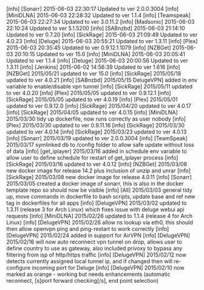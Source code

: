 [info] [Sonarr] 2015-06-03 22:30:17 Updated to ver 2.0.0.3004
[info] [MiniDLNA] 2015-06-03 22:28:32 Updated to ver 1.1.4
[info] [Teamspeak] 2015-06-03 22:27:34 Updated to ver 3.0.11.2
[info] [Madsonic] 2015-06-03 22:10:24 Updated to ver 5.1.5200
[info] [SABnzbd] 2015-06-03 21:14:10 Updated to ver 0.7.20
[info] [SickRage] 2015-06-03 21:09:49 Updated to ver 4.0.23
[info] [Deluge] 2015-06-03 20:55:21 Updated to ver 1.3.11
[info] [Plex] 2015-06-03 20:35:45 Updated to ver 0.9.12.1.1079
[info] [NZBGet] 2015-06-03 20:10:15 Updated to ver 15.0
[info] [MiniDLNA] 2015-06-03 20:05:41 Updated to ver 1.1.4
[info] [Deluge] 2015-06-03 20:00:56 Updated to ver 1.3.11
[info] [Jenkins] 2015-06-02 14:56:39 Updated to ver 1.616
[info] [NZBGet] 2015/05/21 updated to ver 15.0
[info] [SickRage] 2015/05/18 updated to ver 4.0.21
[info] [SABnzbd] 2015/05/15 DelugeVPN] added in env variable to enable/disable vpn tunnel
[info] [SickRage] 2015/05/11 updated to ver 4.0.20
[info] [Plex] 2015/05/05 updated to ver 0.9.12.1
[info] [SickRage] 2015/05/05 updated to ver 4.0.19
[info] [Plex] 2015/05/01 updated to ver 0.9.12.0
[info] [SickRage] 2015/04/20 updated to ver 4.0.17
[info] [SickRage] 2015/04/05 updated to ver 4.0.15
[info] [MiniDLNA] 2015/03/30 tidy up dockerfile, now runs correctly as user nobody
[info] [Plex] 2015/03/30 updated to ver 0.9.11.16
[info] [SickRage] 2015/03/30 updated to ver 4.0.14
[info] [SickRage] 2015/03/23 updated to ver 4.0.13
[info] [Sonarr] 2015/03/19 updated to ver 2.0.0.3004
[info] [TeamSpeak] 2015/03/17 symlinked db to /config folder to allow safe update without loss of data
[info] [get_iplayer] 2015/03/16 added in schedule env variable to allow user to define schedule for restart of get_iplayer process
[info] [SickRage] 2015/03/16 updated to ver 4.0.12
[info] [NZBGet] 2015/03/08 new docker image for release 14.2 plus inclusion of unzip and unrar
[info] [SickRage] 2015/03/08 new docker image for release 4.0.11
[info] [Sonarr] 2015/03/05 created a docker image of sonarr, this is also in the docker template repo so should now be visible
[info] [All] 2015/03/03 general tidy up, move commands in dockerfile to bash scripts, update base and ref new tag in dockerfiles for all apps
[info] [DelugeVPN] 2015/03/02 updated to 1.3.11 (release 3 for Arch Linux) which fixes issue with deluge webui api requests
[info] [MiniDLNA] 2015/02/26 updated to 1.1.4 (release 4 for Arch Linux)
[info] [DelugeVPN] 2015/02/26 allow ns lookup via eth0, this should then allow openvpn ping and ping-restart to work correctly
[info] [DelugeVPN] 2015/02/24 added in support for AirVPN
[info] [DelugeVPN] 2015/02/16 will now auto reconnect vpn tunnel on drop, allows user to define country to use as gateway, also included privoxy to bypass any filtering from isp of http/https traffic
[info] [DelugeVPN] 2015/02/12 now detects currently assigned local tunnel ip, and if changed then will re-configure incoming port for Deluge
[info] [DelugeVPN] 2015/02/10 now marked as orange - working but needs enhancements (automatic reconnect, [s]port forward checking[/s], end point selection)